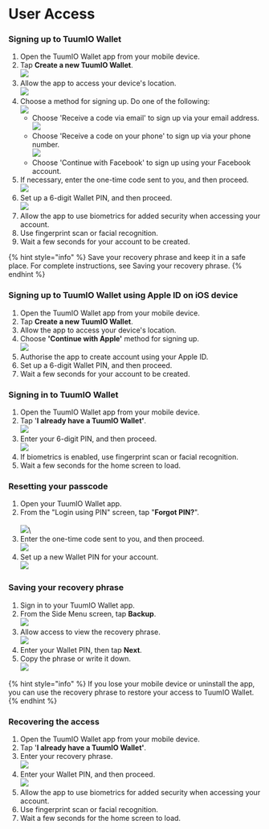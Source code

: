 # User Access

### Signing up to TuumIO Wallet

1. Open the TuumIO Wallet app from your mobile device.
2. Tap **Create a new TuumIO Wallet**.\
   ![](../.gitbook/assets/cw-signup-allow-device-location.png)
3. Allow the app to access your device's location.\
   ![](<../.gitbook/assets/cw-start (1).png>)
4. Choose a method for signing up. Do one of the following:\
   ![](../.gitbook/assets/Screenshot\_20240916\_183538.png)
   * Choose 'Receive a code via email' to sign up via your email address.\
     ![](../.gitbook/assets/Screenshot\_20240916\_183609.png)
   * Choose 'Receive a code on your phone' to sign up via your phone number.\
     ![](../.gitbook/assets/Screenshot\_20240916\_183619.png)
   * Choose 'Continue with Facebook' to sign up using your Facebook account.
5. If necessary, enter the one-time code sent to you, and then proceed.\
   ![](../.gitbook/assets/Screenshot\_20240916\_190900.png)
6. Set up a 6-digit Wallet PIN, and then proceed.\
   ![](../.gitbook/assets/Screenshot\_20240916\_190938.png)
7. Allow the app to use biometrics for added security when accessing your account.
8. Use fingerprint scan or facial recognition.
9. Wait a few seconds for your account to be created.

{% hint style="info" %}
Save your recovery phrase and keep it in a safe place. For complete instructions, see Saving your recovery phrase.
{% endhint %}

### Signing up to TuumIO Wallet using Apple ID on iOS device

1. Open the TuumIO Wallet app from your mobile device.
2. Tap **Create a new TuumIO Wallet**.
3. Allow the app to access your device's location.
4. Choose **'Continue with Apple'** method for signing up.\
   ![](<../.gitbook/assets/image (5).png>)
5. Authorise the app to create account using your Apple ID.
6. Set up a 6-digit Wallet PIN, and then proceed.
7. Wait a few seconds for your account to be created.

### Signing in to TuumIO Wallet

1. Open the TuumIO Wallet app from your mobile device.
2. Tap '**I already have a TuumIO Wallet'**.\
   ![](<../.gitbook/assets/cw-signup-allow-device-location (1).png>)
3. Enter your 6-digit PIN, and then proceed.\
   ![](../.gitbook/assets/Screenshot\_20240916\_191036.png)
4. If biometrics is enabled, use fingerprint scan or facial recognition.
5. Wait a few seconds for the home screen to load.

### Resetting your passcode

1. Open your TuumIO Wallet app.
2. From the "Login using PIN" screen, tap "**Forgot PIN?**".\
   \
   ![](<../.gitbook/assets/Screenshot\_20240916\_191036 (1).png>)\\
3. Enter the one-time code sent to you, and then proceed.\
   ![](../.gitbook/assets/Screenshot\_20240916\_191102.png)
4. Set up a new Wallet PIN for your account.\
   ![](<../.gitbook/assets/Screenshot\_20240916\_190938 (1).png>)

### Saving your recovery phrase

1. Sign in to your TuumIO Wallet app.
2. From the Side Menu screen, tap **Backup**.\
   ![](../.gitbook/assets/Screenshot\_20240916\_201632.png)
3. Allow access to view the recovery phrase.\
   ![](../.gitbook/assets/Screenshot\_20240916\_201639.png)
4. Enter your Wallet PIN, then tap **Next**.
5. Copy the phrase or write it down.\
   ![](../.gitbook/assets/Screenshot\_20240916\_201732.png)

{% hint style="info" %}
If you lose your mobile device or uninstall the app, you can use the recovery phrase to restore your access to TuumIO Wallet.
{% endhint %}

### Recovering the access

1. Open the TuumIO Wallet app from your mobile device.
2. Tap '**I already have a TuumIO Wallet'**.
3. Enter your recovery phrase.\
   ![](../.gitbook/assets/Screenshot\_20240916\_200823.png)
4. Enter your Wallet PIN, and then proceed.\
   ![](../.gitbook/assets/Screenshot\_20240916\_220254.png)
5. Allow the app to use biometrics for added security when accessing your account.
6. Use fingerprint scan or facial recognition.
7. Wait a few seconds for the home screen to load.
